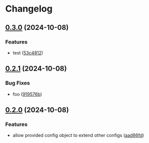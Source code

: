 # Changelog

## [0.3.0](https://github.com/wjmolina/tmp/compare/v0.2.1...v0.3.0) (2024-10-08)


### Features

* test ([53c4812](https://github.com/wjmolina/tmp/commit/53c4812c68bfc2c7a7567390d361924bd7dacb7c))

## [0.2.1](https://github.com/wjmolina/tmp/compare/v0.2.0...v0.2.1) (2024-10-08)


### Bug Fixes

* foo ([919576b](https://github.com/wjmolina/tmp/commit/919576b1ca2270a94040e05fb9d4fa971d89886c))

## [0.2.0](https://github.com/wjmolina/tmp/compare/v0.1.0...v0.2.0) (2024-10-08)


### Features

* allow provided config object to extend other configs ([aad86fd](https://github.com/wjmolina/tmp/commit/aad86fd8f25efe4e2a7c4a396214fa67169d1823))
